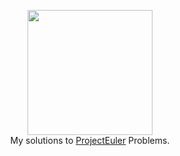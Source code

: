 <p align="center">
  <a href="https://projecteuler.net">
     <img height=200 src="https://projecteuler.net/images/euler_portrait.png">
  </a>
  <br> My solutions to <a href="https://projecteuler.net"> ProjectEuler</a> Problems.
  </a>  
</p>


